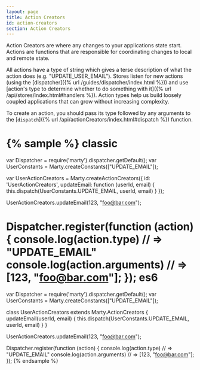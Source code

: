 ```yaml
---
layout: page
title: Action Creators
id: action-creators
section: Action Creators
---
```


Action Creators are where any changes to your applications state start. Actions are functions that are responsible for coordinating changes to local and remote state.

All actions have a type of string which gives a terse description of what the action does (e.g. "UPDATE\_USER_EMAIL"). Stores listen for new actions (using the [dispatcher]({% url /guides/dispatcher/index.html %})) and use [action's type to determine whether to do something with it]({% url /api/stores/index.html#handlers %}). Action types help us build loosely coupled applications that can grow without increasing complexity.

To create an action, you should pass its type followed by any arguments to the [``dispatch``]({% url /api/actionCreators/index.html#dispatch %}) function.

{% sample %}
classic
=======
var Dispatcher = require('marty').dispatcher.getDefault();
var UserConstants = Marty.createConstants(["UPDATE_EMAIL"]);

var UserActionCreators = Marty.createActionCreators({
  id: 'UserActionCreators',
  updateEmail: function (userId, email) {
    this.dispatch(UserConstants.UPDATE_EMAIL, userId, email)
  }
});

UserActionCreators.updateEmail(123, "foo@bar.com");

Dispatcher.register(function (action) {
  console.log(action.type) // => "UPDATE_EMAIL"
  console.log(action.arguments) // => [123, "foo@bar.com"];
});
es6
===
var Dispatcher = require('marty').dispatcher.getDefault();
var UserConstants = Marty.createConstants(["UPDATE_EMAIL"]);

class UserActionCreators extends Marty.ActionCreators {
  updateEmail(userId, email) {
    this.dispatch(UserConstants.UPDATE_EMAIL, userId, email)
  }
}

UserActionCreators.updateEmail(123, "foo@bar.com");

Dispatcher.register(function (action) {
  console.log(action.type) // => "UPDATE_EMAIL"
  console.log(action.arguments) // => [123, "foo@bar.com"];
});
{% endsample %}
